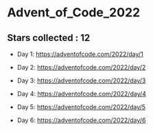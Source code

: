 # Advent_of_Code_2022
## Stars collected : 12
* Day 1: https://adventofcode.com/2022/day/1

* Day 2: https://adventofcode.com/2022/day/2

* Day 3: https://adventofcode.com/2022/day/3

* Day 4: https://adventofcode.com/2022/day/4

* Day 5: https://adventofcode.com/2022/day/5

* Day 6: https://adventofcode.com/2022/day/6
